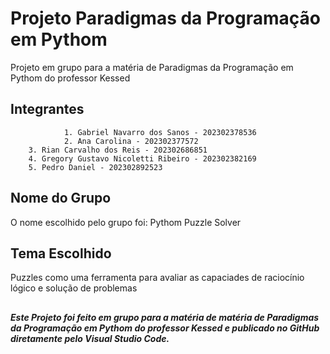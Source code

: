 # Projeto Paradigmas da Programação em Pythom

Projeto em grupo para a matéria de Paradigmas da Programação em Pythom do professor Kessed

## Integrantes
		

                1. Gabriel Navarro dos Sanos - 202302378536
                2. Ana Carolina - 202302377572 
		3. Rian Carvalho dos Reis - 202302686851
		4. Gregory Gustavo Nicoletti Ribeiro - 202302382169
		5. Pedro Daniel - 202302892523
               
		
## Nome do Grupo

O nome escolhido pelo grupo foi: Pythom Puzzle Solver

## Tema Escolhido

Puzzles como uma ferramenta para avaliar as capaciades de raciocínio lógico e solução de problemas




## 


__*Este Projeto foi feito em grupo para a matéria de matéria de Paradigmas da Programação em Pythom do professor Kessed e publicado no GitHub diretamente pelo Visual Studio Code.*__ 
